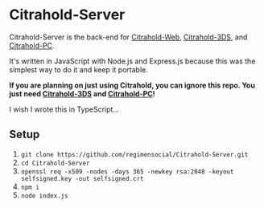 # Citrahold-Server
Citrahold-Server is the back-end for [Citrahold-Web](https://github.com/regimensocial/Citrahold-Web), [Citrahold-3DS](https://github.com/regimensocial/Citrahold-3DS), and [Citrahold-PC](https://github.com/regimensocial/citraholdUI/).

It's written in JavaScript with Node.js and Express.js because this was the simplest way to do it and keep it portable.

**If you are planning on just using Citrahold, you can ignore this repo. You just need [Citrahold-3DS](https://github.com/regimensocial/Citrahold-3DS) and [Citrahold-PC](https://github.com/regimensocial/citraholdUI/)!**

I wish I wrote this in TypeScript...


## Setup
1. `git clone https://github.com/regimensocial/Citrahold-Server.git`
2. `cd Citrahold-Server`
3. `openssl req -x509 -nodes -days 365 -newkey rsa:2048 -keyout selfsigned.key -out selfsigned.crt`
4. `npm i`
5. `node index.js`

